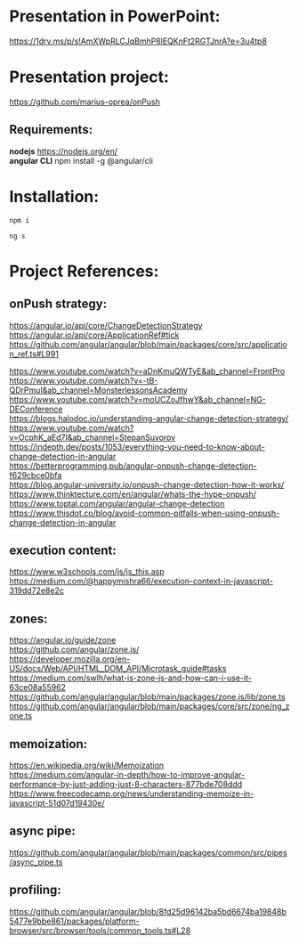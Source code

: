 Presentation in PowerPoint:
===========================
https://1drv.ms/p/s!AmXWpRLCJqBmhP8lEQKnFt2RGTJnrA?e=3u4tp8


Presentation project:
=====================
https://github.com/marius-oprea/onPush

Requirements:
------------
**nodejs** https://nodejs.org/en/  
**angular CLI** npm install -g @angular/cli

Installation:
=============
`npm i`

`ng s`

Project References:
===================

onPush strategy:
---------------
  https://angular.io/api/core/ChangeDetectionStrategy  
  https://angular.io/api/core/ApplicationRef#tick  
  https://github.com/angular/angular/blob/main/packages/core/src/application_ref.ts#L991  

  https://www.youtube.com/watch?v=aDnKmuQWTyE&ab_channel=FrontPro  
  https://www.youtube.com/watch?v=-tB-QDrPmuI&ab_channel=MonsterlessonsAcademy  
  https://www.youtube.com/watch?v=moUCZoJfhwY&ab_channel=NG-DEConference  
  https://blogs.halodoc.io/understanding-angular-change-detection-strategy/  
  https://www.youtube.com/watch?v=OcphK_aEd7I&ab_channel=StepanSuvorov  
  https://indepth.dev/posts/1053/everything-you-need-to-know-about-change-detection-in-angular  
  https://betterprogramming.pub/angular-onpush-change-detection-f629cbce0bfa  
  https://blog.angular-university.io/onpush-change-detection-how-it-works/  
  https://www.thinktecture.com/en/angular/whats-the-hype-onpush/  
  https://www.toptal.com/angular/angular-change-detection  
  https://www.thisdot.co/blog/avoid-common-pitfalls-when-using-onpush-change-detection-in-angular

execution content:
-----------------
  https://www.w3schools.com/js/js_this.asp  
  https://medium.com/@happymishra66/execution-context-in-javascript-319dd72e8e2c

zones:
------
  https://angular.io/guide/zone  
  https://github.com/angular/zone.js/   
  https://developer.mozilla.org/en-US/docs/Web/API/HTML_DOM_API/Microtask_guide#tasks  
  https://medium.com/swlh/what-is-zone-js-and-how-can-i-use-it-63ce08a55962  
  https://github.com/angular/angular/blob/main/packages/zone.js/lib/zone.ts  
  https://github.com/angular/angular/blob/main/packages/core/src/zone/ng_zone.ts

memoization:
-----------
  https://en.wikipedia.org/wiki/Memoization  
  https://medium.com/angular-in-depth/how-to-improve-angular-performance-by-just-adding-just-8-characters-877bde708ddd  
  https://www.freecodecamp.org/news/understanding-memoize-in-javascript-51d07d19430e/

async pipe:
-----------
  https://github.com/angular/angular/blob/main/packages/common/src/pipes/async_pipe.ts

profiling:
----------
  https://github.com/angular/angular/blob/8fd25d96142ba5bd6674ba19848b5477e9bbe861/packages/platform-browser/src/browser/tools/common_tools.ts#L28  


